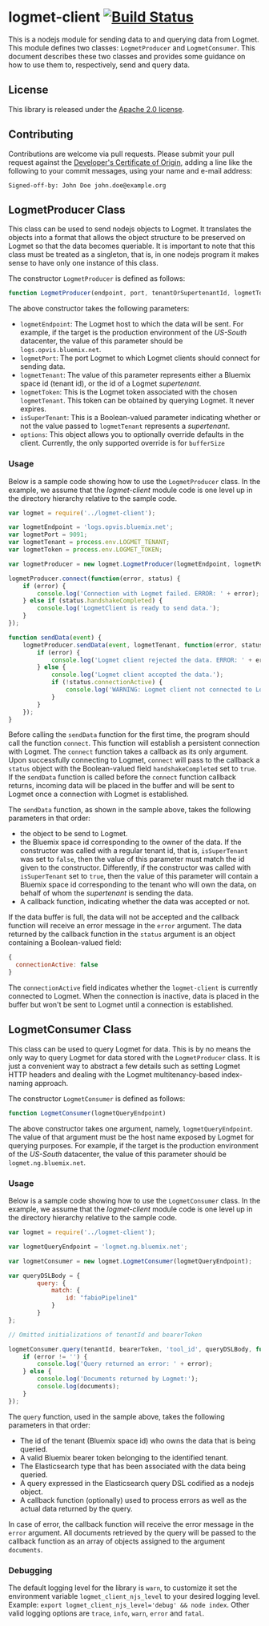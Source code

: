 # logmet-client [![Build Status](https://travis-ci.org/IBM/logmet-client-njs.svg?branch=master)](https://travis-ci.org/IBM/logmet-client-njs)

This is a nodejs module for sending data to and querying data from Logmet. This module defines two classes: `LogmetProducer` and `LogmetConsumer`. This document describes these two classes and provides some guidance on how to use them to, respectively, send and query data.

## License

This library is released under the [Apache 2.0 license](https://github.com/IBM/logmet-client-njs/blob/master/LICENSE.txt).

## Contributing

Contributions are welcome via pull requests. Please submit your pull request against the [Developer's Certificate of Origin](https://github.com/IBM/logmet-client-njs/blob/master/DCO.txt), adding a line like the following to your commit messages, using your name and e-mail address:

```
Signed-off-by: John Doe john.doe@example.org
```


## LogmetProducer Class

This class can be used to send nodejs objects to Logmet. It translates the objects into a format that allows the object structure to be preserved on Logmet so that the data becomes queriable. It is important to note that this class must be treated as a singleton, that is, in one nodejs program it makes sense to have only one instance of this class.

The constructor `LogmetProducer` is defined as follows:

```javascript
function LogmetProducer(endpoint, port, tenantOrSupertenantId, logmetToken, isSuperTenant, options)
```

The above constructor takes the  following parameters:

* `logmetEndpoint`: The Logmet host to which the data will be sent. For example, if the target is the production environment of the _US-South_ datacenter, the value of this parameter should be `logs.opvis.bluemix.net`.
* `logmetPort`: The port Logmet to which Logmet clients should connect for sending data.
* `logmetTenant`: The value of this parameter represents either a Bluemix space id (tenant id), or the id of a Logmet _supertenant_.
* `logmetToken`: This is the Logmet token associated with the chosen `logmetTenant`. This token can be obtained by querying Logmet. It never expires.
* `isSuperTenant`: This is a Boolean-valued parameter indicating whether or not the value passed to `logmetTenant` represents a _supertenant_.
* `options`: This object allows you to optionally override defaults in the client. Currently, the only supported override is for `bufferSize`

### Usage

Below is a sample code showing how to use the `LogmetProducer` class. In the example, we assume that the _logmet-client_ module code is one level up in the directory hierarchy relative to the sample code.

```javascript
var logmet = require('../logmet-client');

var logmetEndpoint = 'logs.opvis.bluemix.net';
var logmetPort = 9091;
var logmetTenant = process.env.LOGMET_TENANT;
var logmetToken = process.env.LOGMET_TOKEN;

var logmetProducer = new logmet.LogmetProducer(logmetEndpoint, logmetPort, logmetTenant, logmetToken, false, {bufferSize: 100});

logmetProducer.connect(function(error, status) {
    if (error) {
        console.log('Connection with Logmet failed. ERROR: ' + error);
    } else if (status.handshakeCompleted) {
        console.log('LogmetClient is ready to send data.');
    }
});

function sendData(event) {
    logmetProducer.sendData(event, logmetTenant, function(error, status) {
        if (error) {
            console.log('Logmet client rejected the data. ERROR: ' + error);
        } else {
            console.log('Logmet client accepted the data.');
            if (!status.connectionActive) {
                console.log('WARNING: Logmet client not connected to Logmet, data waiting in buffer.')
            }
        }
    });
}
```

Before calling the `sendData` function for the first time, the program should call the function `connect`. This function will establish a persistent connection with Logmet. The `connect` function takes a callback as its only argument. Upon successfully connecting to Logmet, `connect` will pass to the callback a `status` object with the Boolean-valued field `handshakeCompleted` set to `true`. If the `sendData` function is called before the `connect` function callback returns, incoming data will be placed in the buffer and will be sent to Logmet once a connection with Logmet is established.

The `sendData` function, as shown in the sample above, takes the following parameters in that order:

* the object to be send to Logmet.
* the Bluemix space id corresponding to the owner of the data. If the constructor was called with a regular tenant id, that is, `isSuperTenant` was set to `false`, then the value of this parameter must match the id given to the constructor. Differently, if the constructor was called with `isSuperTenant` set to `true`, then the value of this parameter will contain a Bluemix space id corresponding to the tenant who will own the data, on behalf of whom the _supertenant_ is sending the data.
* A callback function, indicating whether the data was accepted or not.

If the data buffer is full, the data will not be accepted and the callback function will receive an error message in the `error` argument. The data returned by the callback function in the `status` argument is an object containing a Boolean-valued field:

```javascript
{
  connectionActive: false
}
```

The `connectionActive` field indicates whether the `logmet-client` is currently connected to Logmet. When the connection is inactive, data is placed in the buffer but won't be sent to Logmet until a connection is established.

## LogmetConsumer Class

This class can be used to query Logmet for data. This is by no means the only way to query Logmet for data stored with the `LogmetProducer` class. It is just a convenient way to abstract a few details such as setting Logmet HTTP headers and dealing with the Logmet multitenancy-based index-naming approach.

The constructor `LogmetConsumer` is defined as follows:

```javascript
function LogmetConsumer(logmetQueryEndpoint)
```

The above constructor takes one argument, namely, `logmetQueryEndpoint`. The value of that argument must be the host name exposed by Logmet for querying purposes. For example, if the target is the production environment of the _US-South_ datacenter, the value of this parameter should be `logmet.ng.bluemix.net`.

### Usage

Below is a sample code showing how to use the `LogmetConsumer` class. In the example, we assume that the _logmet-client_ module code is one level up in the directory hierarchy relative to the sample code.

```javascript
var logmet = require('../logmet-client');

var logmetQueryEndpoint = 'logmet.ng.bluemix.net';

var logmetConsumer = new logmet.LogmetConsumer(logmetQueryEndpoint);

var queryDSLBody = {
		query: {
			match: {
				id: "fabioPipeline1"
			}
        }
};

// Omitted initializations of tenantId and bearerToken

logmetConsumer.query(tenantId, bearerToken, 'tool_id', queryDSLBody, function(error, documents) {
	if (error != '') {
		console.log('Query returned an error: ' + error);
	} else {
		console.log('Documents returned by Logmet:');
		console.log(documents);
	}
});
```
The `query` function, used in the sample above, takes the following parameters in that order:

* The id of the tenant (Bluemix space id) who owns the data that is being queried.
* A valid Bluemix bearer token belonging to the identified tenant.
* The Elasticsearch type that has been associated with the data being queried.
* A query expressed in the Elasticsearch query DSL codified as a nodejs object.
* A callback function (optionally) used to process errors as well as the actual data returned by the query.

In case of error, the callback function will receive the error message in the `error` argument. All documents retrieved by the query will be passed to the callback function as an array of objects assigned to the argument `documents`.

### Debugging

The default logging level for the library is `warn`, to customize it set the environment variable `logmet_client_njs_level` to your desired logging level. Example: `export logmet_client_njs_level='debug' && node index`. Other valid logging options are `trace`, `info`, `warn`, `error` and `fatal`.
